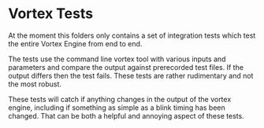 # Vortex Tests

At the moment this folders only contains a set of integration tests which test the entire Vortex Engine from end to end.

The tests use the command line vortex tool with various inputs and parameters and compare the output against prerecorded
test files. If the output differs then the test fails. These tests are rather rudimentary and not the most robust.

These tests will catch if anything changes in the output of the vortex engine, including if something as simple as a blink
timing has been changed. That can be both a helpful and annoying aspect of these tests.
